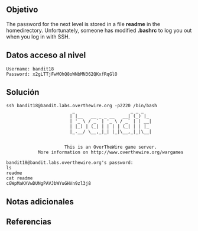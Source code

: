 ## Objetivo
The password for the next level is stored in a file **readme** in the homedirectory. Unfortunately, someone has modified **.bashrc** to log you out when you log in with SSH.
## Datos  acceso al nivel
```
Username: bandit18
Password: x2gLTTjFwMOhQ8oWNbMN362QKxfRqGlO
```
## Solución
```
ssh bandit18@bandit.labs.overthewire.org -p2220 /bin/bash
                         _                     _ _ _   
                        | |__   __ _ _ __   __| (_) |_ 
                        | '_ \ / _` | '_ \ / _` | | __|
                        | |_) | (_| | | | | (_| | | |_ 
                        |_.__/ \__,_|_| |_|\__,_|_|\__|
                                                       

                      This is an OverTheWire game server. 
            More information on http://www.overthewire.org/wargames

bandit18@bandit.labs.overthewire.org's password: 
ls  
readme
cat readme
cGWpMaKXVwDUNgPAVJbWYuGHVn9zl3j8
```
## Notas adicionales
## Referencias